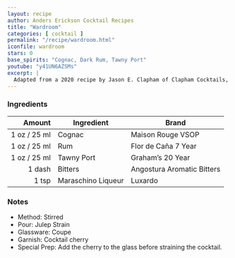 ```yaml
---
layout: recipe
author: Anders Erickson Cocktail Recipes
title: "Wardroom"
categories: [ cocktail ]
permalink: "/recipe/wardroom.html"
iconfile: wardroom
stars: 0
base_spirits: "Cognac, Dark Rum, Tawny Port"
youtube: "y41UN6AZSMs"
excerpt: |
  Adapted from a 2020 recipe by Jason E. Clapham of Clapham Cocktails, Oxford, England. Jason says, "The Wardroom features port, cognac, and rum, the three favourite libations of the British Naval officer."
---
```


### Ingredients

| Amount | Ingredient         | Brand                      |
| -----: | ------------------ | -------------------------- |
|   1 oz / 25 ml | Cognac             | Maison Rouge VSOP          |
|   1 oz / 25 ml | Rum                | Flor de Caña 7 Year        |
|   1 oz / 25 ml | Tawny Port         | Graham’s 20 Year           |
| 1 dash | Bitters            | Angostura Aromatic Bitters |
|  1 tsp | Maraschino Liqueur | Luxardo                    |

### Notes

- Method: Stirred
- Pour: Julep Strain
- Glassware: Coupe
- Garnish: Cocktail cherry
- Special Prep: Add the cherry to the glass before straining the cocktail.
